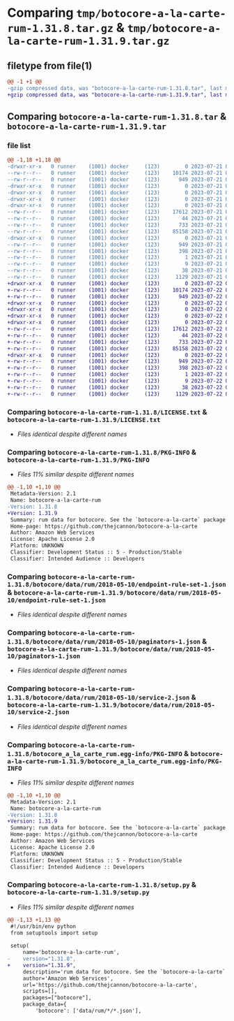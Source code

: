 # Comparing `tmp/botocore-a-la-carte-rum-1.31.8.tar.gz` & `tmp/botocore-a-la-carte-rum-1.31.9.tar.gz`

## filetype from file(1)

```diff
@@ -1 +1 @@
-gzip compressed data, was "botocore-a-la-carte-rum-1.31.8.tar", last modified: Fri Jul 21 01:21:53 2023, max compression
+gzip compressed data, was "botocore-a-la-carte-rum-1.31.9.tar", last modified: Sat Jul 22 01:20:53 2023, max compression
```

## Comparing `botocore-a-la-carte-rum-1.31.8.tar` & `botocore-a-la-carte-rum-1.31.9.tar`

### file list

```diff
@@ -1,18 +1,18 @@
-drwxr-xr-x   0 runner    (1001) docker     (123)        0 2023-07-21 01:21:53.035509 botocore-a-la-carte-rum-1.31.8/
--rw-r--r--   0 runner    (1001) docker     (123)    10174 2023-07-21 01:21:52.000000 botocore-a-la-carte-rum-1.31.8/LICENSE.txt
--rw-r--r--   0 runner    (1001) docker     (123)      949 2023-07-21 01:21:53.035509 botocore-a-la-carte-rum-1.31.8/PKG-INFO
-drwxr-xr-x   0 runner    (1001) docker     (123)        0 2023-07-21 01:21:53.031509 botocore-a-la-carte-rum-1.31.8/botocore/
-drwxr-xr-x   0 runner    (1001) docker     (123)        0 2023-07-21 01:21:53.031509 botocore-a-la-carte-rum-1.31.8/botocore/data/
-drwxr-xr-x   0 runner    (1001) docker     (123)        0 2023-07-21 01:21:53.031509 botocore-a-la-carte-rum-1.31.8/botocore/data/rum/
-drwxr-xr-x   0 runner    (1001) docker     (123)        0 2023-07-21 01:21:53.035509 botocore-a-la-carte-rum-1.31.8/botocore/data/rum/2018-05-10/
--rw-r--r--   0 runner    (1001) docker     (123)    17612 2023-07-21 01:21:06.000000 botocore-a-la-carte-rum-1.31.8/botocore/data/rum/2018-05-10/endpoint-rule-set-1.json
--rw-r--r--   0 runner    (1001) docker     (123)       44 2023-07-21 01:21:06.000000 botocore-a-la-carte-rum-1.31.8/botocore/data/rum/2018-05-10/examples-1.json
--rw-r--r--   0 runner    (1001) docker     (123)      733 2023-07-21 01:21:06.000000 botocore-a-la-carte-rum-1.31.8/botocore/data/rum/2018-05-10/paginators-1.json
--rw-r--r--   0 runner    (1001) docker     (123)    85158 2023-07-21 01:21:06.000000 botocore-a-la-carte-rum-1.31.8/botocore/data/rum/2018-05-10/service-2.json
-drwxr-xr-x   0 runner    (1001) docker     (123)        0 2023-07-21 01:21:53.035509 botocore-a-la-carte-rum-1.31.8/botocore_a_la_carte_rum.egg-info/
--rw-r--r--   0 runner    (1001) docker     (123)      949 2023-07-21 01:21:53.000000 botocore-a-la-carte-rum-1.31.8/botocore_a_la_carte_rum.egg-info/PKG-INFO
--rw-r--r--   0 runner    (1001) docker     (123)      398 2023-07-21 01:21:53.000000 botocore-a-la-carte-rum-1.31.8/botocore_a_la_carte_rum.egg-info/SOURCES.txt
--rw-r--r--   0 runner    (1001) docker     (123)        1 2023-07-21 01:21:53.000000 botocore-a-la-carte-rum-1.31.8/botocore_a_la_carte_rum.egg-info/dependency_links.txt
--rw-r--r--   0 runner    (1001) docker     (123)        9 2023-07-21 01:21:53.000000 botocore-a-la-carte-rum-1.31.8/botocore_a_la_carte_rum.egg-info/top_level.txt
--rw-r--r--   0 runner    (1001) docker     (123)       38 2023-07-21 01:21:53.035509 botocore-a-la-carte-rum-1.31.8/setup.cfg
--rw-r--r--   0 runner    (1001) docker     (123)     1129 2023-07-21 01:21:52.000000 botocore-a-la-carte-rum-1.31.8/setup.py
+drwxr-xr-x   0 runner    (1001) docker     (123)        0 2023-07-22 01:20:53.993365 botocore-a-la-carte-rum-1.31.9/
+-rw-r--r--   0 runner    (1001) docker     (123)    10174 2023-07-22 01:20:53.000000 botocore-a-la-carte-rum-1.31.9/LICENSE.txt
+-rw-r--r--   0 runner    (1001) docker     (123)      949 2023-07-22 01:20:53.993365 botocore-a-la-carte-rum-1.31.9/PKG-INFO
+drwxr-xr-x   0 runner    (1001) docker     (123)        0 2023-07-22 01:20:53.993365 botocore-a-la-carte-rum-1.31.9/botocore/
+drwxr-xr-x   0 runner    (1001) docker     (123)        0 2023-07-22 01:20:53.993365 botocore-a-la-carte-rum-1.31.9/botocore/data/
+drwxr-xr-x   0 runner    (1001) docker     (123)        0 2023-07-22 01:20:53.993365 botocore-a-la-carte-rum-1.31.9/botocore/data/rum/
+drwxr-xr-x   0 runner    (1001) docker     (123)        0 2023-07-22 01:20:53.993365 botocore-a-la-carte-rum-1.31.9/botocore/data/rum/2018-05-10/
+-rw-r--r--   0 runner    (1001) docker     (123)    17612 2023-07-22 01:20:09.000000 botocore-a-la-carte-rum-1.31.9/botocore/data/rum/2018-05-10/endpoint-rule-set-1.json
+-rw-r--r--   0 runner    (1001) docker     (123)       44 2023-07-22 01:20:09.000000 botocore-a-la-carte-rum-1.31.9/botocore/data/rum/2018-05-10/examples-1.json
+-rw-r--r--   0 runner    (1001) docker     (123)      733 2023-07-22 01:20:09.000000 botocore-a-la-carte-rum-1.31.9/botocore/data/rum/2018-05-10/paginators-1.json
+-rw-r--r--   0 runner    (1001) docker     (123)    85158 2023-07-22 01:20:09.000000 botocore-a-la-carte-rum-1.31.9/botocore/data/rum/2018-05-10/service-2.json
+drwxr-xr-x   0 runner    (1001) docker     (123)        0 2023-07-22 01:20:53.993365 botocore-a-la-carte-rum-1.31.9/botocore_a_la_carte_rum.egg-info/
+-rw-r--r--   0 runner    (1001) docker     (123)      949 2023-07-22 01:20:53.000000 botocore-a-la-carte-rum-1.31.9/botocore_a_la_carte_rum.egg-info/PKG-INFO
+-rw-r--r--   0 runner    (1001) docker     (123)      398 2023-07-22 01:20:53.000000 botocore-a-la-carte-rum-1.31.9/botocore_a_la_carte_rum.egg-info/SOURCES.txt
+-rw-r--r--   0 runner    (1001) docker     (123)        1 2023-07-22 01:20:53.000000 botocore-a-la-carte-rum-1.31.9/botocore_a_la_carte_rum.egg-info/dependency_links.txt
+-rw-r--r--   0 runner    (1001) docker     (123)        9 2023-07-22 01:20:53.000000 botocore-a-la-carte-rum-1.31.9/botocore_a_la_carte_rum.egg-info/top_level.txt
+-rw-r--r--   0 runner    (1001) docker     (123)       38 2023-07-22 01:20:53.993365 botocore-a-la-carte-rum-1.31.9/setup.cfg
+-rw-r--r--   0 runner    (1001) docker     (123)     1129 2023-07-22 01:20:53.000000 botocore-a-la-carte-rum-1.31.9/setup.py
```

### Comparing `botocore-a-la-carte-rum-1.31.8/LICENSE.txt` & `botocore-a-la-carte-rum-1.31.9/LICENSE.txt`

 * *Files identical despite different names*

### Comparing `botocore-a-la-carte-rum-1.31.8/PKG-INFO` & `botocore-a-la-carte-rum-1.31.9/PKG-INFO`

 * *Files 11% similar despite different names*

```diff
@@ -1,10 +1,10 @@
 Metadata-Version: 2.1
 Name: botocore-a-la-carte-rum
-Version: 1.31.8
+Version: 1.31.9
 Summary: rum data for botocore. See the `botocore-a-la-carte` package for more info.
 Home-page: https://github.com/thejcannon/botocore-a-la-carte
 Author: Amazon Web Services
 License: Apache License 2.0
 Platform: UNKNOWN
 Classifier: Development Status :: 5 - Production/Stable
 Classifier: Intended Audience :: Developers
```

### Comparing `botocore-a-la-carte-rum-1.31.8/botocore/data/rum/2018-05-10/endpoint-rule-set-1.json` & `botocore-a-la-carte-rum-1.31.9/botocore/data/rum/2018-05-10/endpoint-rule-set-1.json`

 * *Files identical despite different names*

### Comparing `botocore-a-la-carte-rum-1.31.8/botocore/data/rum/2018-05-10/paginators-1.json` & `botocore-a-la-carte-rum-1.31.9/botocore/data/rum/2018-05-10/paginators-1.json`

 * *Files identical despite different names*

### Comparing `botocore-a-la-carte-rum-1.31.8/botocore/data/rum/2018-05-10/service-2.json` & `botocore-a-la-carte-rum-1.31.9/botocore/data/rum/2018-05-10/service-2.json`

 * *Files identical despite different names*

### Comparing `botocore-a-la-carte-rum-1.31.8/botocore_a_la_carte_rum.egg-info/PKG-INFO` & `botocore-a-la-carte-rum-1.31.9/botocore_a_la_carte_rum.egg-info/PKG-INFO`

 * *Files 11% similar despite different names*

```diff
@@ -1,10 +1,10 @@
 Metadata-Version: 2.1
 Name: botocore-a-la-carte-rum
-Version: 1.31.8
+Version: 1.31.9
 Summary: rum data for botocore. See the `botocore-a-la-carte` package for more info.
 Home-page: https://github.com/thejcannon/botocore-a-la-carte
 Author: Amazon Web Services
 License: Apache License 2.0
 Platform: UNKNOWN
 Classifier: Development Status :: 5 - Production/Stable
 Classifier: Intended Audience :: Developers
```

### Comparing `botocore-a-la-carte-rum-1.31.8/setup.py` & `botocore-a-la-carte-rum-1.31.9/setup.py`

 * *Files 11% similar despite different names*

```diff
@@ -1,13 +1,13 @@
 #!/usr/bin/env python
 from setuptools import setup
 
 setup(
     name='botocore-a-la-carte-rum',
-    version="1.31.8",
+    version="1.31.9",
     description='rum data for botocore. See the `botocore-a-la-carte` package for more info.',
     author='Amazon Web Services',
     url='https://github.com/thejcannon/botocore-a-la-carte',
     scripts=[],
     packages=["botocore"],
     package_data={
         'botocore': ['data/rum/*/*.json'],
```

